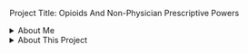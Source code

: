 
Project Title: Opioids And Non-Physician Prescriptive Powers

<details>
<summary>About Me</summary>
I am Arsh Singh, my PhD is in Applied Microeconomonics, and I am interested in applied data science. 
</details>

<details>
<summary>About This Project</summary>
  In this project I am testing my hypothesis that laws allowing non-physicians like Physician's Assistant and Nurse Practitioners may have contributed to the opioid crisis. 

  <details>
  <summary>Data Sources</summary>
  I am using ARCOS dataset cleaned and made avaliable by WaPo. The dataset spans 2006-2012 and follows every pill prescribed. 
  </details>

  <details>
  <summary>Statistical Techniques/Skills</summary>
  I am going to infer regression discontinuity (RD) using panel regressions.
  I show visuals that confirm RD.
  </details>
  
</details>
